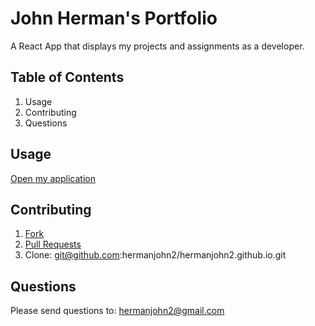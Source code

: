 # John Herman's Portfolio

A React App that displays my projects and assignments as a developer.

## Table of Contents

1. Usage
2. Contributing
3. Questions

## Usage

[Open my application](https://john-herman.herokuapp.com/)

## Contributing

1. [Fork](https://github.com/hermanjohn2/hermanjohn2.github.io)
2. [Pull Requests](https://github.com/hermanjohn2/hermanjohn2.github.io/pulls)
3. Clone: git@github.com:hermanjohn2/hermanjohn2.github.io.git

## Questions

Please send questions to: hermanjohn2@gmail.com
